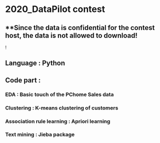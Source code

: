 # 2020_DataPilot contest
## **Since the data is confidential for the contest host, the data is not allowed to download!
! [](https://imgur.com/UBXoSos)
## Language : Python

## Code part :
### EDA : Basic touch of the PChome Sales data
### Clustering : K-means clustering of customers
### Association rule learning : Apriori learning
### Text mining : Jieba package
